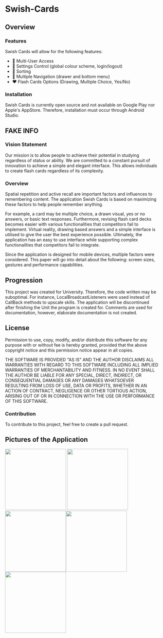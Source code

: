 # Swish-Cards

## Overview

### Features
Swish Cards will allow for the following features:
<br />
- 💙 Multi-User Access
- 💜 Settings Control (global colour scheme, login/logout)
- 💚 Sorting
- 💛 Multiple Navigation (drawer and bottom menu)
- ❤️ Flash Cards Options (Drawing, Multiple Choice, Yes/No)

### Installation
Swish Cards is currently open source and not available on Google Play nor Apple's AppStore. 
Therefore, installation must occur through Android Studio.

## FAKE INFO

### Vision Statement
Our mission is to allow people to achieve their potential in studying regardless of status or ability. We are committed to a constant pursuit of innovation to achieve a simple and elegant interface. This allows individuals to create flash cards regardless of its complexity. 

### Overview
Spatial repetition and active recall are important factors and influences to remembering content. The application Swish Cards is based on maximizing these factors to help people remember anything. 

For example, a card may be multiple choice, a drawn visual, yes or no answers, or basic text responses. Furthermore, revising flash card decks becomes easier with various functionalities that competitors fail to implement. Virtual reality, drawing based answers and a simple interface is utilised to give the user the best experience possible. Ultimately, the application has an easy to use interface while supporting complex functionalities that competitors fail to integrate.

Since the application is designed for mobile devices, multiple factors were considered. This paper will go into detail about the following: screen sizes, gestures and performance capabilities. 


## Progression
This project was created for University. Therefore, the code written may be suboptimal. For instance, LocalBroadcastListeners were used instead of CallBack methods to upscale skills.
The application will be discontinued after finishing the Unit the program is created for. 
Comments are used for documentation, however, elaborate documentation is not created.

## License

Permission to use, copy, modify, and/or distribute this software for any purpose with or without fee is hereby granted, provided that the above copyright notice and this permission notice appear in all copies.

THE SOFTWARE IS PROVIDED "AS IS" AND THE AUTHOR DISCLAIMS ALL WARRANTIES WITH REGARD TO THIS SOFTWARE INCLUDING ALL IMPLIED WARRANTIES OF MERCHANTABILITY AND FITNESS. IN NO EVENT SHALL THE AUTHOR BE LIABLE FOR ANY SPECIAL, DIRECT, INDIRECT, OR CONSEQUENTIAL DAMAGES OR ANY DAMAGES WHATSOEVER RESULTING FROM LOSS OF USE, DATA OR PROFITS, WHETHER IN AN ACTION OF CONTRACT, NEGLIGENCE OR OTHER TORTIOUS ACTION, ARISING OUT OF OR IN CONNECTION WITH THE USE OR PERFORMANCE OF THIS SOFTWARE.

### Contribution
To contribute to this project, feel free to create a pull request.


## Pictures of the Application
<img src="https://user-images.githubusercontent.com/35862340/93953646-4b146580-fd8f-11ea-8319-de9c0ce5690a.jpg" width="200"> <img src="https://user-images.githubusercontent.com/35862340/93953647-4c459280-fd8f-11ea-81a5-a95f77f8cdbf.jpg" width="200"> <img src=https://user-images.githubusercontent.com/35862340/93953649-4cde2900-fd8f-11ea-97f1-dc5b95ac3b41.jpg width="200"><img src=https://user-images.githubusercontent.com/35862340/93953650-4d76bf80-fd8f-11ea-9f31-988ac226fa3e.jpg width="200"><img src=https://user-images.githubusercontent.com/35862340/93953651-4d76bf80-fd8f-11ea-8dcb-0eef4b4a912b.jpg width="200">

